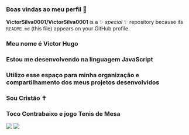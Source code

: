 ### Boas vindas ao meu perfil 💙 

**VictorSilva0001/VictorSilva0001** is a ✨ _special_ ✨ repository because its `README.md` (this file) appears on your GitHub profile.
### Meu nome é Victor Hugo
### Estou me desenvolvendo na linguagem JavaScript
### Utilizo esse espaço para minha organização e compartilhamento dos meus projetos desenvolvidos
### Sou Cristão ✝
### Toco Contrabaixo e jogo Tenis de Mesa
![](https://c.tenor.com/RaZNgdYw6SUAAAAC/tenor.gif)
![](https://media.tenor.com/9GEM5TECjDMAAAAM/boom.gif)
